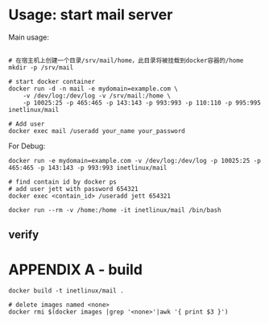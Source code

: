 Usage: start mail server
========================

Main usage:

```

# 在宿主机上创建一个目录/srv/mail/home，此目录将被挂载到docker容器的/home
mkdir -p /srv/mail

# start docker container
docker run -d -n mail -e mydomain=example.com \
    -v /dev/log:/dev/log -v /srv/mail:/home \
    -p 10025:25 -p 465:465 -p 143:143 -p 993:993 -p 110:110 -p 995:995 inetlinux/mail

# Add user
docker exec mail /useradd your_name your_password

```

For Debug:

```
docker run -e mydomain=example.com -v /dev/log:/dev/log -p 10025:25 -p 465:465 -p 143:143 -p 993:993 inetlinux/mail

# find contain id by docker ps
# add user jett with password 654321
docker exec <contain_id> /useradd jett 654321

docker run --rm -v /home:/home -it inetlinux/mail /bin/bash
```

verify
------

APPENDIX A - build
==================

    docker build -t inetlinux/mail .

    # delete images named <none>
    docker rmi $(docker images |grep '<none>'|awk '{ print $3 }')
